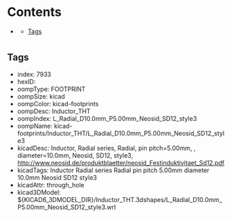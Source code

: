 



Contents
========

* [](#)
	* [Tags](#tags)

# 

## Tags

- index: 7933
- hexID: 
- oompType: FOOTPRINT
- oompSize: kicad
- oompColor: kicad-footprints
- oompDesc: Inductor_THT
- oompIndex: L_Radial_D10.0mm_P5.00mm_Neosid_SD12_style3
- oompName: kicad-footprints/Inductor_THT/L_Radial_D10.0mm_P5.00mm_Neosid_SD12_style3
- kicadDesc: Inductor, Radial series, Radial, pin pitch=5.00mm, , diameter=10.0mm, Neosid, SD12, style3, http://www.neosid.de/produktblaetter/neosid_Festinduktivitaet_Sd12.pdf
- kicadTags: Inductor Radial series Radial pin pitch 5.00mm  diameter 10.0mm Neosid SD12 style3
- kicadAttr: through_hole
- kicad3DModel: ${KICAD6_3DMODEL_DIR}/Inductor_THT.3dshapes/L_Radial_D10.0mm_P5.00mm_Neosid_SD12_style3.wrl
